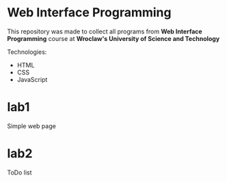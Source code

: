 # Web Interface Programming

This repository was made to collect all programs from **Web Interface Programming** course at **Wroclaw's University of Science and Technology**

Technologies:
- HTML
- CSS
- JavaScript

# lab1

Simple web page

# lab2

ToDo list